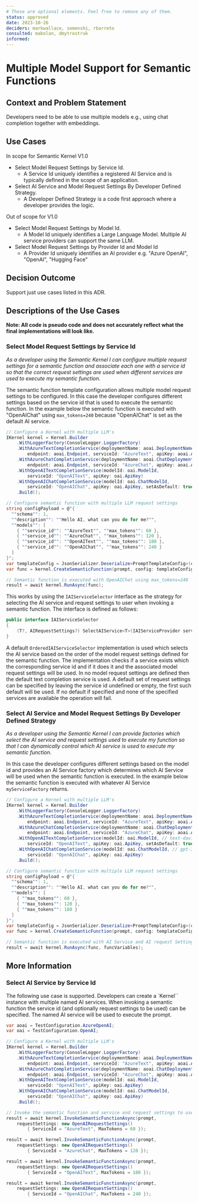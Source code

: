 ```yaml
---
# These are optional elements. Feel free to remove any of them.
status: approved
date: 2023-10-26
deciders: markwallace, semenshi, rbarreto
consulted: mabolan, dmytrostruk
informed: 
---
```

# Multiple Model Support for Semantic Functions

## Context and Problem Statement

Developers need to be able to use multiple models e.g., using chat completion together with embeddings.

## Use Cases

In scope for Semantic Kernel V1.0

* Select Model Request Settings by Service Id.
  * A Service Id uniquely identifies a registered AI Service and is typically defined in the scope of an application.
* Select AI Service and Model Request Settings By Developer Defined Strategy.
  * A Developer Defined Strategy is a code first approach where a developer provides the logic.

Out of scope for V1.0

* Select Model Request Settings by Model Id.
  * A Model Id uniquely identifies a Large Language Model. Multiple AI service providers can support the same LLM.
* Select Model Request Settings by Provider Id and Model Id
  * A Provider Id uniquely identifies an AI provider e.g. "Azure OpenAI", "OpenAI", "Hugging Face"

## Decision Outcome

Support just use cases listed in this ADR.

## Descriptions of the Use Cases

**Note: All code is pseudo code and does not accurately reflect what the final implementations will look like.**

### Select Model Request Settings by Service Id

_As a developer using the Semantic Kernel I can configure multiple request settings for a semantic function and associate each one with a service id so that the correct request settings are used when different services are used to execute my semantic function._

The semantic function template configuration allows multiple model request settings to be configured. In this case the developer configures different settings based on the service id that is used to execute the semantic function.
In the example below the semantic function is executed with "OpenAIChat" using `max_tokens=240` because "OpenAIChat" is set as the default AI service.

```csharp
// Configure a Kernel with multiple LLM's
IKernel kernel = Kernel.Builder
    .WithLoggerFactory(ConsoleLogger.LoggerFactory)
    .WithAzureTextCompletionService(deploymentName: aoai.DeploymentName,
        endpoint: aoai.Endpoint, serviceId: "AzureText", apiKey: aoai.ApiKey)
    .WithAzureChatCompletionService(deploymentName: aoai.ChatDeploymentName,
        endpoint: aoai.Endpoint, serviceId: "AzureChat", apiKey: aoai.ApiKey)
    .WithOpenAITextCompletionService(modelId: oai.ModelId,
        serviceId: "OpenAIText", apiKey: oai.ApiKey)
    .WithOpenAIChatCompletionService(modelId: oai.ChatModelId,
        serviceId: "OpenAIChat", apiKey: oai.ApiKey, setAsDefault: true)
    .Build();

// Configure semantic function with multiple LLM request settings
string configPayload = @"{
  ""schema"": 1,
  ""description"": ""Hello AI, what can you do for me?"",
  ""models"": [
    { ""service_id"": ""AzureText"", ""max_tokens"": 60 },
    { ""service_id"": ""AzureChat"", ""max_tokens"": 120 },
    { ""service_id"": ""OpenAIText"", ""max_tokens"": 180 },
    { ""service_id"": ""OpenAIChat"", ""max_tokens"": 240 }
  ]
}";
var templateConfig = JsonSerializer.Deserialize<PromptTemplateConfig>(configPayload);
var func = kernel.CreateSemanticFunction(prompt, config: templateConfig!, "HelloAI");

// Semantic function is executed with OpenAIChat using max_tokens=240
result = await kernel.RunAsync(func);
```

This works by using the `IAIServiceSelector` interface as the strategy for selecting the AI service and request settings to user when invoking a semantic function.
The interface is defined as follows:

```csharp
public interface IAIServiceSelector
{
    (T?, AIRequestSettings?) SelectAIService<T>(IAIServiceProvider serviceProvider, IReadOnlyList<AIRequestSettings>? modelSettings) where T : IAIService;
}
```

A default `OrderedIAIServiceSelector` implementation is used which selects the AI service based on the order of the model request settings defined for the semantic function.
The implementation checks if a service exists which the corresponding service id and if it does it and the associated model request settings will be used.
In no model request settings are defined then the default text completion service is used.
A default set of request settings can be specified by leaving the service id undefined or empty, the first such default will be used.
If no default if specified and none of the specified services are available the operation will fail.

### Select AI Service and Model Request Settings By Developer Defined Strategy

_As a developer using the Semantic Kernel I can provide factories which select the AI service and request settings used to execute my function so that I can dynamically control which AI service is used to execute my semantic function._

In this case the developer configures different settings based on the model id and provides an AI Service factory which determines which AI Service will be used when the semantic function is executed.
In the example below the semantic function is executed with whatever AI Service `myServiceFactory` returns.

```csharp
// Configure a Kernel with multiple LLM's
IKernel kernel = Kernel.Builder
    .WithLoggerFactory(ConsoleLogger.LoggerFactory)
    .WithAzureTextCompletionService(deploymentName: aoai.DeploymentName, // text-davinci-003
        endpoint: aoai.Endpoint, serviceId: "AzureText", apiKey: aoai.ApiKey)
    .WithAzureChatCompletionService(deploymentName: aoai.ChatDeploymentName, // gpt-35-turbo
        endpoint: aoai.Endpoint, serviceId: "AzureChat", apiKey: aoai.ApiKey)
    .WithOpenAITextCompletionService(modelId: oai.ModelId, // text-davinci-003
        serviceId: "OpenAIText", apiKey: oai.ApiKey, setAsDefault: true)
    .WithOpenAIChatCompletionService(modelId: oai.ChatModelId, // gpt-3.5-turbo
        serviceId: "OpenAIChat", apiKey: oai.ApiKey)
    .Build();

// Configure semantic function with multiple LLM request settings
string configPayload = @"{
  ""schema"": 1,
  ""description"": ""Hello AI, what can you do for me?"",
  ""models"": [
    { ""max_tokens"": 60 },
    { ""max_tokens"": 120 },
    { ""max_tokens"": 180 }
  ]
}";
var templateConfig = JsonSerializer.Deserialize<PromptTemplateConfig>(configPayload);
var func = kernel.CreateSemanticFunction(prompt, config: templateConfig!, "HelloAI");

// Semantic function is executed with AI Service and AI request Settings dynamically determined
result = await kernel.RunAsync(func, funcVariables);
```

## More Information

### Select AI Service by Service Id

The following use case is supported. Developers can create a `Kernel`` instance with multiple named AI services. When invoking a semantic function the service id (and optionally request settings to be used) can be specified. The named AI service will be used to execute the prompt.

```csharp
var aoai = TestConfiguration.AzureOpenAI;
var oai = TestConfiguration.OpenAI;

// Configure a Kernel with multiple LLM's
IKernel kernel = Kernel.Builder
    .WithLoggerFactory(ConsoleLogger.LoggerFactory)
    .WithAzureTextCompletionService(deploymentName: aoai.DeploymentName, 
        endpoint: aoai.Endpoint, serviceId: "AzureText", apiKey: aoai.ApiKey)
    .WithAzureChatCompletionService(deploymentName: aoai.ChatDeploymentName, 
        endpoint: aoai.Endpoint, serviceId: "AzureChat", apiKey: aoai.ApiKey)
    .WithOpenAITextCompletionService(modelId: oai.ModelId, 
        serviceId: "OpenAIText", apiKey: oai.ApiKey)
    .WithOpenAIChatCompletionService(modelId: oai.ChatModelId, 
        serviceId: "OpenAIChat", apiKey: oai.ApiKey)
    .Build();

// Invoke the semantic function and service and request settings to use
result = await kernel.InvokeSemanticFunctionAsync(prompt, 
    requestSettings: new OpenAIRequestSettings() 
        { ServiceId = "AzureText", MaxTokens = 60 });

result = await kernel.InvokeSemanticFunctionAsync(prompt, 
    requestSettings: new OpenAIRequestSettings() 
        { ServiceId = "AzureChat", MaxTokens = 120 });

result = await kernel.InvokeSemanticFunctionAsync(prompt, 
    requestSettings: new OpenAIRequestSettings() 
        { ServiceId = "OpenAIText", MaxTokens = 180 });

result = await kernel.InvokeSemanticFunctionAsync(prompt, 
    requestSettings: new OpenAIRequestSettings() 
        { ServiceId = "OpenAIChat", MaxTokens = 240 });
```
